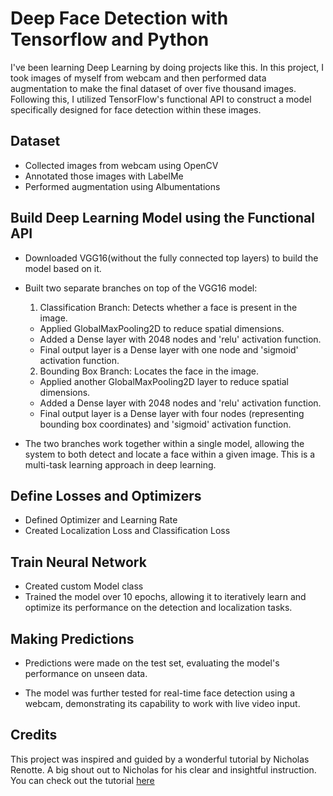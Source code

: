 
# Deep Face Detection with Tensorflow and Python

I've been learning Deep Learning by doing projects like this. In this project, I took images of myself from webcam and then performed data augmentation to make the final dataset of over five thousand images.  Following this, I utilized TensorFlow's functional API to construct a model specifically designed for face detection within these images.








## Dataset
* Collected images from webcam using OpenCV
* Annotated those images with LabelMe
* Performed augmentation using Albumentations
## Build Deep Learning Model using the Functional API
* Downloaded VGG16(without the fully connected top layers) to build the model based on it.
* Built two separate branches on top of the VGG16 model:

        
    1. Classification Branch: Detects whether a face is present in the image.

    * Applied GlobalMaxPooling2D to reduce spatial dimensions.
    * Added a Dense layer with 2048 nodes and 'relu' activation function.
    * Final output layer is a Dense layer with one node and 'sigmoid' activation function.
      

    2. Bounding Box Branch: Locates the face in the image.
       
    * Applied another GlobalMaxPooling2D layer to reduce spatial dimensions.
    * Added a Dense layer with 2048 nodes and 'relu' activation function.
    * Final output layer is a Dense layer with four nodes (representing bounding box coordinates) and 'sigmoid' activation function.

* The two branches work together within a single model, allowing the system to both detect and locate a face within a given image. This is a multi-task learning approach in deep learning.
## Define Losses and Optimizers
* Defined Optimizer and Learning Rate
* Created Localization Loss and Classification Loss
## Train Neural Network
* Created custom Model class
* Trained the model over 10 epochs, allowing it to iteratively learn and optimize its performance on the detection and localization tasks.
## Making Predictions
* Predictions were made on the test set, evaluating the model's performance on unseen data.

* The model was further tested for real-time face detection using a webcam, demonstrating its capability to work with live video input.
## Credits
This project was inspired and guided by a wonderful tutorial by Nicholas Renotte. A big shout out to Nicholas for his clear and insightful instruction. You can check out the tutorial [here](https://www.youtube.com/watch?v=N_W4EYtsa10&list=PLWI2TiIoKO5bNtayy-KilJMYvnQq71_Yh&index=6&t=1s&ab_channel=NicholasRenotte)

